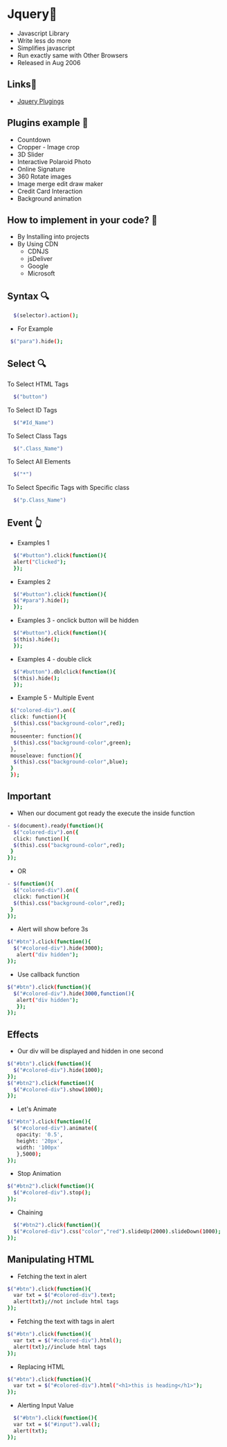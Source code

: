 
# Jquery🚀

- Javascript Library
- Write less do more
- Simplifies javascript 
- Run exactly same with Other Browsers
- Released in Aug 2006


## Links🔗

 - [Jquery Plugings](https://plugins.jquery.com/)
 
## Plugins example 👾

 - Countdown
 - Cropper - Image crop
 - 3D Slider
 - Interactive Polaroid Photo
 - Online Signature
 - 360 Rotate images
 - Image merge edit draw maker
 - Credit Card Interaction
 - Background animation
 
## How to implement in your code? 🤔

- By Installing into projects
- By Using CDN
   - CDNJS
   - jsDeliver
   - Google
   - Microsoft


## Syntax 🔍


```bash
  $(selector).action();
```
- For Example
 ```bash
  $("para").hide();
```


## Select 🔍

To Select HTML Tags

```bash
  $("button")
```
To Select ID Tags

```bash
  $("#Id_Name")
```
To Select Class Tags

```bash
  $(".Class_Name")
```
To Select All Elements

```bash
  $("*")
```
To Select Specific Tags with Specific class

```bash
  $("p.Class_Name")
```


## Event 👆

- Examples 1

```bash
  $("#button").click(function(){
  alert("Clicked");
  });
```
- Examples 2

```bash
  $("#button").click(function(){
  $("#para").hide();
  });
```
- Examples 3 - onclick button will be hidden

```bash
  $("#button").click(function(){
  $(this).hide();
  });
```
- Examples 4 - double click

```bash
  $("#button").dblclick(function(){
  $(this).hide();
  });
```



- Example 5 - Multiple Event

```bash
 $("colored-div").on({
 click: function(){
  $(this).css("background-color",red);
 },
 mouseenter: function(){
  $(this).css("background-color",green);
 },
 mouseleave: function(){
  $(this).css("background-color",blue);
 }
 });

```


## Important
- When our document got ready the execute the inside function
```bash
- $(document).ready(function(){
  $("colored-div").on({
  click: function(){
  $(this).css("background-color",red);
 }
});

```

- OR
```bash
- $(function(){
  $("colored-div").on({
  click: function(){
  $(this).css("background-color",red);
 }
});

```

- Alert will show before 3s
```bash
$("#btn").click(function(){
  $("#colored-div").hide(3000);
   alert("div hidden");
});
```
- Use callback function
```bash
$("#btn").click(function(){
  $("#colored-div").hide(3000,function(){
   alert("div hidden");
   });
});

```

## Effects
- Our div will be displayed and hidden in one second
```bash
$("#btn").click(function(){
  $("#colored-div").hide(1000);
});
$("#btn2").click(function(){
  $("#colored-div").show(1000);
});

```
- Let's Animate
```bash
$("#btn").click(function(){
  $("#colored-div").animate({
   opacity: '0.5',
   height: '20px',
   width: '100px'
   },5000);
});

```
- Stop Animation
```bash
$("#btn2").click(function(){
  $("#colored-div").stop();
});
```
- Chaining
```bash
  $("#btn2").click(function(){
  $("#colored-div").css("color","red").slideUp(2000).slideDown(1000);
});
```

## Manipulating HTML
 - Fetching the text in alert
```bash
$("#btn").click(function(){
  var txt = $("#colored-div").text;
  alert(txt);//not include html tags
});
```
- Fetching the text with tags in alert
```bash
$("#btn").click(function(){
  var txt = $("#colored-div").html();
  alert(txt);//include html tags
});
```
- Replacing  HTML
```bash
$("#btn").click(function(){
  var txt = $("#colored-div").html("<h1>this is heading</h1>");
});
```
- Alerting Input Value
```bash
  $("#btn").click(function(){
  var txt = $("#input").val();
  alert(txt);
});
```









